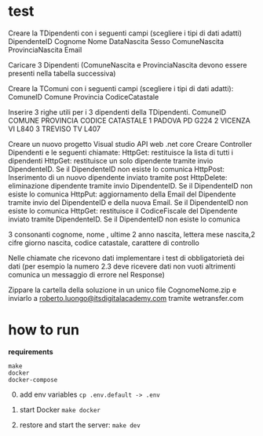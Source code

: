 # test

Creare la TDipendenti con i seguenti campi (scegliere i tipi di dati adatti)
DipendenteID
Cognome
Nome
DataNascita
Sesso
ComuneNascita
ProvinciaNascita
Email

Caricare 3 Dipendenti (ComuneNascita e ProvinciaNascita devono essere presenti nella tabella successiva)

Creare la TComuni con i seguenti campi (scegliere i tipi di dati adatti):
ComuneID
Comune
Provincia
CodiceCatastale

Inserire 3 righe utili per i 3 dipendenti della TDipendenti.
ComuneID
COMUNE
PROVINCIA
CODICE CATASTALE
1
PADOVA
PD
G224
2
VICENZA
VI
L840
3
TREVISO
TV
L407

Creare un nuovo progetto Visual studio API web .net core
Creare Controller Dipendenti e le seguenti chiamate:
HttpGet: restituisce la lista di tutti i dipendenti
HttpGet: restituisce un solo dipendente tramite invio DipendenteID. Se il DipendenteID non esiste lo comunica
HttpPost: Inserimento di un nuovo dipendente inviato tramite post
HttpDelete: eliminazione dipendente tramite invio DipendenteID. Se il DipendenteID non esiste lo comunica
HttpPut: aggiornamento della Email del Dipendente tramite invio del DipendenteID e della nuova Email. Se il DipendenteID non esiste lo comunica
HttpGet: restituisce il CodiceFiscale del Dipendente inviato tramite DipendenteID. Se il DipendenteID non esiste lo comunica

3 consonanti cognome, nome , ultime 2 anno nascita, lettera mese nascita,2 cifre giorno nascita, codice catastale, carattere di controllo

Nelle chiamate che ricevono dati implementare i test di obbligatorietà dei dati (per esempio la numero 2.3 deve ricevere dati non vuoti altrimenti comunica un messaggio di errore nel Response)

Zippare la cartella della soluzione in un unico file CognomeNome.zip e inviarlo a <roberto.luongo@itsdigitalacademy.com> tramite wetransfer.com

# how to run

**requirements**

```
make
docker
docker-compose
```

0. add env variables
   `cp .env.default -> .env`

1. start Docker
   `make docker`

2. restore and start the server:
   `make dev`
